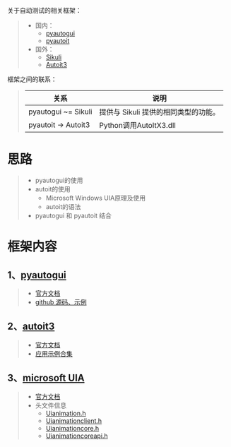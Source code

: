 关于自动测试的相关框架：
> * 国内：
>   * [pyautogui](https://pyautogui.readthedocs.io/en/latest/index.html)
>   * [pyautoit](https://pypi.org/project/PyAutoIt/)
> * 国外：
>   * [Sikuli](http://www.sikuli.org/)
>   * [Autoit3](https://www.autoitscript.com/autoit3/docs/)
        
框架之间的联系：
>   关系 | 说明
>   --- | ---
>   pyautogui ~= Sikuli | 提供与 Sikuli 提供的相同类型的功能。
>   pyautoit  -> Autoit3 | Python调用AutoItX3.dll

# 思路
> * pyautogui的使用
> * autoit的使用
>   * Microsoft Windows UIA原理及使用
>   * autoit的语法
> * pyautogui 和 pyautoit 结合

# 框架内容

## 1、[pyautogui](./pyautogui.md)
> * [官方文档](https://pyautogui.readthedocs.io/en/latest/)
> * [github 源码、示例](https://github.com/asweigart/pyautogui)

## 2、[autoit3](./au3.md)
> * [官方文档](https://www.autoitscript.com/autoit3/docs/)
> * [应用示例合集](https://www.autoitscript.com/forum/topic/153520-iuiautomation-ms-framework-automate-chrome-ff-ie/#comments)

## 3、[microsoft UIA](./Windows_accessible_API_reference.md)
> * [官方文档](https://docs.microsoft.com/en-us/windows/win32/winauto/entry-uiauto-win32)
> * 头文件信息
>   * [Uianimation.h](https://docs.microsoft.com/en-us/windows/win32/api/uianimation/)
>   * [Uianimationclient.h](https://docs.microsoft.com/en-us/windows/win32/api/uianimationclient/)
>   * [Uianimationcore.h](https://docs.microsoft.com/en-us/windows/win32/api/uianimationcore/)
>   * [Uianimationcoreapi.h](https://docs.microsoft.com/en-us/windows/win32/api/uianimationcoreapi/)

